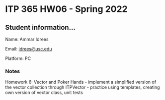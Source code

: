 # ITP 365 HW06 - Spring 2022 #

## Student information... ##
Name: Ammar Idrees

Email: idrees@usc.edu

Platform: PC

### Notes ###
Homework 6: Vector and Poker Hands
	-  implement a simplified version of the vector collection through ITPVector
	- practice using templates, creating own version of vector class, unit tests